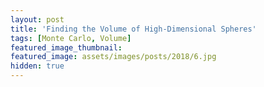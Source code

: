 ```yaml
---
layout: post
title: 'Finding the Volume of High-Dimensional Spheres'
tags: [Monte Carlo, Volume]
featured_image_thumbnail:
featured_image: assets/images/posts/2018/6.jpg
hidden: true
---
```

